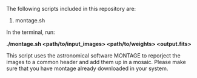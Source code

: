 The following scripts included in this repository are: 

1. montage.sh

In the terminal, run:


**./montage.sh <path/to/input_images> <path/to/weights> <output.fits>**

This script uses the astronomical software MONTAGE to reporject the images to a common header and add them up in a mosaic. Please make sure that you have montage already downloaded in your system. 



